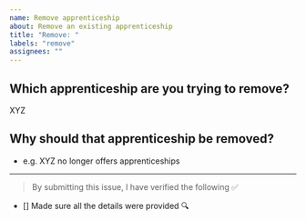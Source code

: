 ```yaml
---
name: Remove apprenticeship
about: Remove an existing apprenticeship
title: "Remove: "
labels: "remove"
assignees: ""
---
```


## Which apprenticeship are you trying to remove?

XYZ

## Why should that apprenticeship be removed?

- e.g. XYZ no longer offers apprenticeships

---

<!-- Thank you for contributing to this repo, it is much appreciated! 😊 -->

<!-- Before raising an issue, make sure to verify the following. -->

> By submitting this issue, I have verified the following ✅

- [] Made sure all the details were provided 🔍️
